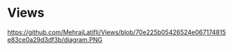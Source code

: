 # Views

https://github.com/MehrajLatifli/Views/blob/70e225b05426524e067174815e83ce0a29d3df3b/diagram.PNG
